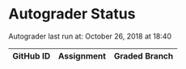 # Autograder Status
Autograder last run at: October 26, 2018 at 18:40

| GitHub ID | Assignment | Graded Branch |
|-----------|------------|---------------|
